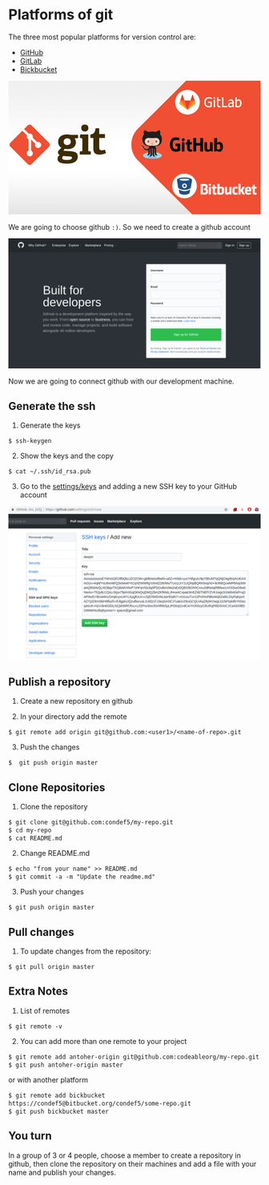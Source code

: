 # Platforms of git

The three most popular platforms for version control are:

- [GitHub](http://github.com)
- [GitLab](https://gitlab.com)
- [Bickbucket](https://bitbucket.org/)

![Platforms](/__docs__/platforms.jpg)

We are going to choose github `:)`. So we need to create a github account

![Github](/__docs__/github.png)

Now we are going to connect github with our development machine.

## Generate the ssh

1. Generate the keys

```
$ ssh-keygen
```

2. Show the keys and the copy

```
$ cat ~/.ssh/id_rsa.pub
```

3. Go to the [settings/keys](https://github.com/settings/ssh) and adding a new SSH key to your GitHub account

![Github](/__docs__/ssh-github.png)

## Publish a repository

1. Create a new repository en github

2. In your directory add the remote

```
$ git remote add origin git@github.com:<user1>/<name-of-repo>.git
```

3. Push the changes

```
$  git push origin master
```

## Clone Repositories

1. Clone the repository

```
$ git clone git@github.com:condef5/my-repo.git
$ cd my-repo
$ cat README.md
```

2. Change README.md

```
$ echo "from your name" >> README.md
$ git commit -a -m "Update the readme.md"
```

3. Push your changes

```
$ git push origin master
```

## Pull changes

1. To update changes from the repository:

```
$ git pull origin master
```

## Extra Notes

1. List of remotes
```
$ git remote -v
```

2. You can add more than one remote to your project

```
$ git remote add antoher-origin git@github.com:codeableorg/my-repo.git
$ git push antoher-origin master
```

or with another platform

```
$ git remote add bickbucket https://condef5@bitbucket.org/condef5/some-repo.git
$ git push bickbucket master
```

## You turn

In a group of 3 or 4 people, choose a member to create a repository in github, then clone the repository on their machines and add a file with your name and publish your changes.

